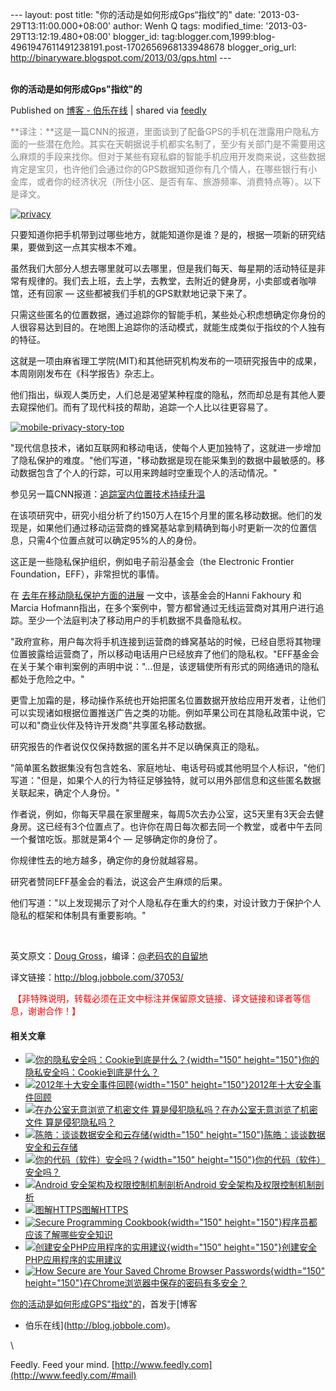 --- layout: post title: "你的活动是如何形成Gps“指纹”的" date:
'2013-03-29T13:11:00.000+08:00' author: Wenh Q tags: modified\_time:
'2013-03-29T13:12:19.480+08:00' blogger\_id:
tag:blogger.com,1999:blog-4961947611491238191.post-1702656968133948678
blogger\_orig\_url: http://binaryware.blogspot.com/2013/03/gps.html ---
\
 
<div class="article">

<div class="header">

**你的活动是如何形成Gps"指纹"的**

</div>

<div class="source">

Published on [博客 -
伯乐在线](http://blog.jobbole.com/37053/?utm_source=rss&utm_medium=rss&utm_campaign=%25e4%25bd%25a0%25e7%259a%2584%25e6%25b4%25bb%25e5%258a%25a8%25e6%2598%25af%25e5%25a6%2582%25e4%25bd%2595%25e5%25bd%25a2%25e6%2588%2590gps%25e6%258c%2587%25e7%25ba%25b9%25e7%259a%2584)
| shared via [feedly](http://www.feedly.com)

</div>

<div>

<span
style="color:#888888">**译注：**这是一篇CNN的报道，里面谈到了配备GPS的手机在泄露用户隐私方面的一些潜在危险。其实在天朝据说手机都实名制了，至少有关部门是不需要用这么麻烦的手段来找你。但对于某些有窥私癖的智能手机应用开发商来说，这些数据肯定是宝贝，也许他们会通过你的GPS数据知道你有几个情人，在哪些银行有小金库，或者你的经济状况（所住小区、是否有车、旅游频率、消费特点等）。以下是译文。</span>

[![privacy](http://blog.jobbole.com/wp-content/uploads/2013/03/privacy.jpg "privacy")](http://blog.jobbole.com/wp-content/uploads/2013/03/privacy.jpg "privacy")

只要知道你把手机带到过哪些地方，就能知道你是谁？是的，根据一项新的研究结果，要做到这一点其实根本不难。

虽然我们大部分人想去哪里就可以去哪里，但是我们每天、每星期的活动特征是非常有规律的。我们去上班，去上学，去教堂，去附近的健身房，小卖部或者咖啡馆，还有回家
— 这些都被我们手机的GPS默默地记录下来了。

只需这些匿名的位置数据，通过追踪你的智能手机，某些处心积虑想确定你身份的人很容易达到目的。在地图上追踪你的活动模式，就能生成类似于指纹的个人独有的特征。

这就是一项由麻省理工学院(MIT)和其他研究机构发布的一项研究报告中的成果，本周刚刚发布在《科学报告》杂志上。

他们指出，纵观人类历史，人们总是渴望某种程度的隐私，然而却总是有其他人要去窥探他们。而有了现代科技的帮助，追踪一个人比以往更容易了。

[![mobile-privacy-story-top](http://blog.jobbole.com/wp-content/uploads/2013/03/mobile-privacy-story-top.jpg "mobile-privacy-story-top")](http://blog.jobbole.com/wp-content/uploads/2013/03/mobile-privacy-story-top.jpg "mobile-privacy-story-top")

"现代信息技术，诸如互联网和移动电话，使每个人更加独特了，这就进一步增加了隐私保护的难度。"他们写道，"移动数据是现在能采集到的数据中最敏感的。移动数据包含了个人的行踪，可以用来跨越时空重现个人的活动情况。"

参见另一篇CNN报道：[追踪室内位置技术持续升温](http://www.cnn.com/2013/03/25/tech/mobile/apple-indoor-gps/index.html "The growing push to track your location indoors")

在该项研究中，研究小组分析了约150万人在15个月里的匿名移动数据。他们的发现是，如果他们通过移动运营商的蜂窝基站拿到精确到每小时更新一次的位置信息，只需4个位置点就可以确定95%的人的身份。

这正是一些隐私保护组织，例如电子前沿基金会（the Electronic Frontier
Foundation，EFF），非常担忧的事情。

在
[去年在移动隐私保护方面的进展](https://www.eff.org/deeplinks/2012/12/2012-review-major-location-privacy-developments "去年在移动隐私保护方面的进展")
一文中，该基金会的Hanni Fakhoury 和 Marcia
Hofmann指出，在多个案例中，警方都曾通过无线运营商对其用户进行追踪。至少一个法庭判决了移动用户的手机数据不具备隐私权。

"政府宣称，用户每次将手机连接到运营商的蜂窝基站的时候，已经自愿将其物理位置披露给运营商了，所以移动电话用户已经放弃了他们的隐私权。"EFF基金会在关于某个审判案例的声明中说："…但是，该逻辑使所有形式的网络通讯的隐私都处于危险之中。"

更雪上加霜的是，移动操作系统也开始把匿名位置数据开放给应用开发者，让他们可以实现诸如根据位置推送广告之类的功能。例如苹果公司在其隐私政策中说，它可以和"商业伙伴及特许开发商"共享匿名移动数据。

研究报告的作者说仅仅保持数据的匿名并不足以确保真正的隐私。

"简单匿名数据集没有包含姓名、家庭地址、电话号码或其他明显个人标识，"他们写道："但是，如果个人的行为特征足够独特，就可以用外部信息和这些匿名数据关联起来，确定个人身份。"

作者说，例如，你每天早晨在家里醒来，每周5次去办公室，这5天里有3天会去健身房。这已经有3个位置点了。也许你在周日每次都去同一个教堂，或者中午去同一个餐馆吃饭。那就是第4个
— 足够确定你的身份了。

你规律性去的地方越多，确定你的身份就越容易。

研究者赞同EFF基金会的看法，说这会产生麻烦的后果。

他们写道："以上发现揭示了对个人隐私存在重大的约束，对设计致力于保护个人隐私的框架和体制具有重要影响。"

 

英文原文：[Doug
Gross](http://www.cnn.com/2013/03/26/tech/mobile/mobile-gps-privacy-study)，编译：[@老码农的自留地](http://weibo.com/ned11)

译文链接：<http://blog.jobbole.com/37053/>

<span style="color:#888888"> <span
style="color:#ff0000">【非特殊说明，转载必须在正文中标注并保留原文链接、译文链接和译者等信息，谢谢合作！】</span></span>

#### 相关文章

-   [![你的隐私安全吗：Cookie到底是什么？](http://blog.jobbole.com/wp-content/uploads/2013/03/truth-of-cookie-150x150.png){width="150"
    height="150"}](http://blog.jobbole.com/36154/)[你的隐私安全吗：Cookie到底是什么？](http://blog.jobbole.com/36154/)
-   [![2012年十大安全事件回顾](http://blog.jobbole.com/wp-content/uploads/2012/12/119_121211222833_1-150x150.jpg){width="150"
    height="150"}](http://blog.jobbole.com/31283/)[2012年十大安全事件回顾](http://blog.jobbole.com/31283/)
-   [![在办公室无意浏览了机密文件
    算是侵犯隐私吗？](http://blog.jobbole.com/wp-content/plugins/wordpress-23-related-posts-plugin/static/thumbs/15.jpg)](http://blog.jobbole.com/81/)[在办公室无意浏览了机密文件
    算是侵犯隐私吗？](http://blog.jobbole.com/81/)
-   [![陈皓：谈谈数据安全和云存储](http://blog.jobbole.com/wp-content/uploads/2012/04/spacemonkeyHW_270x283-150x150.jpg){width="150"
    height="150"}](http://blog.jobbole.com/17131/)[陈皓：谈谈数据安全和云存储](http://blog.jobbole.com/17131/)
-   [![你的代码（软件）安全吗？](http://blog.jobbole.com/wp-content/uploads/2012/03/Are-You-Practicing-Safe-Coding1-150x150.jpg){width="150"
    height="150"}](http://blog.jobbole.com/16511/)[你的代码（软件）安全吗？](http://blog.jobbole.com/16511/)
-   [![Android
    安全架构及权限控制机制剖析](http://blog.jobbole.com/wp-content/uploads/2011/10/Android-logo.jpg)](http://blog.jobbole.com/25365/)[Android
    安全架构及权限控制机制剖析](http://blog.jobbole.com/25365/)
-   [![图解HTTPS](http://blog.jobbole.com/wp-content/plugins/wordpress-23-related-posts-plugin/static/thumbs/18.jpg)](http://blog.jobbole.com/1309/)[图解HTTPS](http://blog.jobbole.com/1309/)
-   [![Secure Programming
    Cookbook](http://blog.jobbole.com/wp-content/uploads/2012/03/Secure-Programming-Cookbook-150x150.jpg){width="150"
    height="150"}](http://blog.jobbole.com/16240/)[程序员都应该了解哪些安全知识](http://blog.jobbole.com/16240/)
-   [![创建安全PHP应用程序的实用建议](http://blog.jobbole.com/wp-content/uploads/2012/07/Useful-Tips-for-Creating-Secure-PHP-Applications1-150x150.jpg){width="150"
    height="150"}](http://blog.jobbole.com/23559/)[创建安全PHP应用程序的实用建议](http://blog.jobbole.com/23559/)
-   [![How Secure are Your Saved Chrome Browser
    Passwords](http://blog.jobbole.com/wp-content/uploads/2012/12/How-Secure-are-Your-Saved-Chrome-Browser-Passwords-1-150x150.jpg){width="150"
    height="150"}](http://blog.jobbole.com/30922/)[在Chrome浏览器中保存的密码有多安全？](http://blog.jobbole.com/30922/)

[你的活动是如何形成GPS"指纹"的](http://blog.jobbole.com/37053/)，首发于[博客
- 伯乐在线](http://blog.jobbole.com)。

</div>

\

</div>

<div class="footer">

Feedly. Feed your mind.
[http://www.feedly.com](http://www.feedly.com/#mail)

</div>
